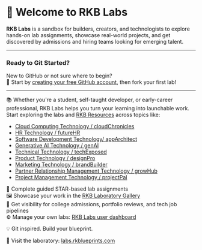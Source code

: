 # 👋 Welcome to RKB Labs

**RKB Labs** is a sandbox for builders, creators, and technologists to explore hands-on lab assignments, showcase real-world projects, and get discovered by admissions and hiring teams looking for emerging talent.

---

### Ready to Git Started?

New to GitHub or not sure where to begin?  
📌 Start by [creating your free GitHub account](https://github.com/join), then fork your first lab!

---

📚 Whether you're a student, self-taught developer, or early-career professional, RKB Labs helps you turn your learning into launchable work.  
Start exploring the labs and [RKB Resources](https://docs.rkblueprints.com) across topics like:
- [Cloud Computing Technology / cloudChronicles]([url](https://github.com/RKBLabs/cloudchronicles-lab001))
- [HR Technology / futureHR]([url](https://github.com/RKBLabs/futurehr-lab001))
- [Software Development Technology/ appArchitect]([url](https://github.com/RKBLabs/apparchitect-lab001))
- [Generative AI Technology / genAI]([url](https://github.com/RKBLabs/genai-lab001))
- [Technical Technology / techExposed]([url](https://github.com/RKBLabs/techexposed-lab001))
- [Product Technology / designPro]([url](https://github.com/RKBLabs/designpro-lab001))
- [Marketing Technology / brandBuilder]([url](https://github.com/RKBLabs/brandbuilder-lab001))
- [Partner Relationship Management Technology / growHub ]([url](https://github.com/RKBLabs/growhub-lab001))
- [Project Management Technology / projectPal]([url](https://github.com/RKBLabs/projectpal-lab001))

🧠 Complete guided STAR-based lab assignments  
🖼️ Showcase your work in the [RKB Laboratory Gallery](https://labs.rkblueprints.com/projects)  
🚀 Get visibility for college admissions, portfolio reviews, and tech job pipelines  
⚙️ Manage your own labs: [RKB Labs user dashboard](https://labs.rkblueprints.com/dashboard)

💡 Git inspired. Build your blueprint.

🔗 Visit the laboratory: [labs.rkblueprints.com](https://labs.rkblueprints.com) 

